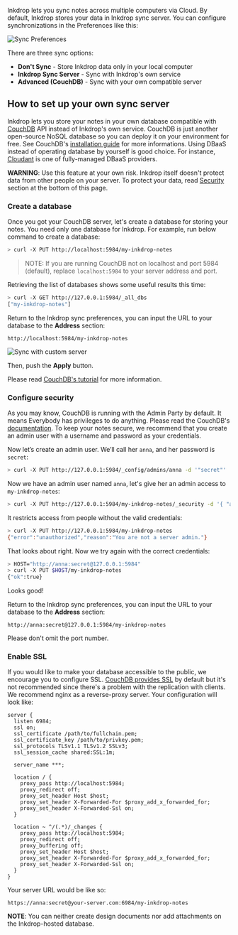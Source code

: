 Inkdrop lets you sync notes across multiple computers via Cloud.
By default, Inkdrop stores your data in Inkdrop sync server.
You can configure synchronizations in the Preferences like this:

![Sync Preferences](/manual/05-sync_preferences.png)

There are three sync options:

 * **Don't Sync** - Store Inkdrop data only in your local computer
 * **Inkdrop Sync Server** - Sync with Inkdrop's own service
 * **Advanced (CouchDB)** - Sync with your own compatible server

## How to set up your own sync server

Inkdrop lets you store your notes in your own database compatible with [CouchDB](http://couchdb.apache.org/) API instead of Inkdrop's own service.
CouchDB is just another open-source NoSQL database so you can deploy it on your environment for free. See CouchDB's [installation guide](http://docs.couchdb.org/en/1.6.1/install/index.html) for more informations.
Using DBaaS instead of operating database by yourself is good choice. For instance, [Cloudant](https://cloudant.com/) is one of fully-managed DBaaS providers.

<div class="ui warning message">
  <strong>WARNING</strong>: Use this feature at your own risk. Inkdrop itself doesn't protect data from other people on your server. To protect your data, read <a href='#configure-security'>Security</a> section at the bottom of this page.
</div>

### Create a database

Once you got your CouchDB server, let's create a database for storing your notes.
You need only one database for Inkdrop. For example, run below command to create a database:

```bash
> curl -X PUT http://localhost:5984/my-inkdrop-notes
```

> NOTE: If you are running CouchDB not on localhost and port 5984 (default), replace `localhost:5984` to your server address and port.

Retrieving the list of databases shows some useful results this time:

```bash
> curl -X GET http://127.0.0.1:5984/_all_dbs
["my-inkdrop-notes"]
```

Return to the Inkdrop sync preferences, you can input the URL to your database to the **Address** section:

```
http://localhost:5984/my-inkdrop-notes
```

![Sync with custom server](/manual/05-sync-custom-server.png)

Then, push the **Apply** button.

Please read [CouchDB's tutorial](http://guide.couchdb.org/draft/tour.html) for more information.

### Configure security

As you may know, CouchDB is running with the Admin Party by default. It means Everybody has privileges to do anything.
Please read the CouchDB's [documentation](http://guide.couchdb.org/draft/security.html).
To keep your notes secure, we recommend that you create an admin user with a username and password as your credentials.

Now let’s create an admin user. We’ll call her `anna`, and her password is `secret`:

```bash
> curl -X PUT http://127.0.0.1:5984/_config/admins/anna -d '"secret"'
```

Now we have an admin user named `anna`, let's give her an admin access to `my-inkdrop-notes`:

```bash
> curl -X PUT http://127.0.0.1:5984/my-inkdrop-notes/_security -d '{ "admins": { "names": [ "anna" ] } }'
```

It restricts access from people without the valid credentials:

```bash
> curl -X PUT http://127.0.0.1:5984/my-inkdrop-notes
{"error":"unauthorized","reason":"You are not a server admin."}
```

That looks about right. Now we try again with the correct credentials:

```bash
> HOST="http://anna:secret@127.0.0.1:5984"
> curl -X PUT $HOST/my-inkdrop-notes
{"ok":true}
```

Looks good!

Return to the Inkdrop sync preferences, you can input the URL to your database to the **Address** section:

```
http://anna:secret@127.0.0.1:5984/my-inkdrop-notes
```

Please don't omit the port number.

### Enable SSL

If you would like to make your database accessible to the public, we encourage you to configure SSL.
[CouchDB provides SSL](https://cwiki.apache.org/confluence/pages/viewpage.action?pageId=48203146) by default but it's not recommended since there's a problem with the replication with clients.
We recommend nginx as a reverse-proxy server. Your configuration will look like:

```nginx
server {
  listen 6984;
  ssl on;
  ssl_certificate /path/to/fullchain.pem;
  ssl_certificate_key /path/to/privkey.pem;
  ssl_protocols TLSv1.1 TLSv1.2 SSLv3;
  ssl_session_cache shared:SSL:1m;

  server_name ***;

  location / {
    proxy_pass http://localhost:5984;
    proxy_redirect off;
    proxy_set_header Host $host;
    proxy_set_header X-Forwarded-For $proxy_add_x_forwarded_for;
    proxy_set_header X-Forwarded-Ssl on;
  }

  location ~ ^/(.*)/_changes {
    proxy_pass http://localhost:5984;
    proxy_redirect off;
    proxy_buffering off;
    proxy_set_header Host $host;
    proxy_set_header X-Forwarded-For $proxy_add_x_forwarded_for;
    proxy_set_header X-Forwarded-Ssl on;
  }
}
```

Your server URL would be like so:

```
https://anna:secret@your-server.com:6984/my-inkdrop-notes
```

<div class="ui warning message">
  <strong>NOTE</strong>: You can neither create design documents nor add attachments on the Inkdrop-hosted database.
</div>

